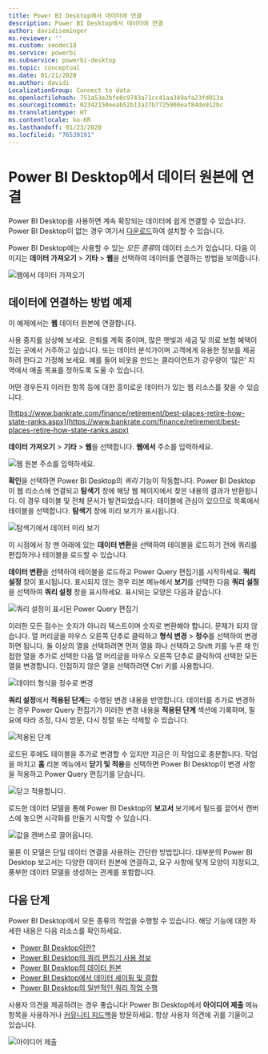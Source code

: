 ```yaml
---
title: Power BI Desktop에서 데이터에 연결
description: Power BI Desktop에서 데이터에 연결
author: davidiseminger
ms.reviewer: ''
ms.custom: seodec18
ms.service: powerbi
ms.subservice: powerbi-desktop
ms.topic: conceptual
ms.date: 01/21/2020
ms.author: davidi
LocalizationGroup: Connect to data
ms.openlocfilehash: 751a53e2bfe0c9743a71cc41aa349afa23fd013a
ms.sourcegitcommit: 02342150eeab52b13a37b7725900eaf84de912bc
ms.translationtype: HT
ms.contentlocale: ko-KR
ms.lasthandoff: 01/23/2020
ms.locfileid: "76539191"
---
```

# <a name="connect-to-data-sources-in-power-bi-desktop"></a>Power BI Desktop에서 데이터 원본에 연결

Power BI Desktop을 사용하면 계속 확장되는 데이터에 쉽게 연결할 수 있습니다. Power BI Desktop이 없는 경우 여기서 [다운로드](https://go.microsoft.com/fwlink/?LinkID=521662)하여 설치할 수 있습니다.

Power BI Desktop에는 사용할 수 있는 *모든 종류*의 데이터 소스가 있습니다. 다음 이미지는 **데이터 가져오기** > **기타** > **웹**을 선택하여 데이터를 연결하는 방법을 보여줍니다.

![웹에서 데이터 가져오기](media/desktop-connect-to-data/get-data-from-the-web.png)

## <a name="example-of-connecting-to-data"></a>데이터에 연결하는 방법 예제

이 예제에서는 **웹** 데이터 원본에 연결합니다.

사용 중지를 상상해 보세요. 은퇴를 계획 중이며, 많은 햇빛과 세금 및 의료 보험 혜택이 있는 곳에서 거주하고 싶습니다. 또는 데이터 분석가이며 고객에게 유용한 정보를 제공하려 한다고 가정해 보세요. 예를 들어 비옷을 만드는 클라이언트가 강우량이 ‘많은’ 지역에서 매출 목표를 정하도록 도울 수 있습니다.

어떤 경우든지 이러한 항목 등에 대한 흥미로운 데이터가 있는 웹 리소스를 찾을 수 있습니다.

[https://www.bankrate.com/finance/retirement/best-places-retire-how-state-ranks.aspx](https://www.bankrate.com/finance/retirement/best-places-retire-how-state-ranks.aspx)

**데이터 가져오기** > **기타** > **웹**을 선택합니다. **웹에서** 주소를 입력하세요.

![웹 원본 주소를 입력하세요.](media/desktop-connect-to-data/connecttodata_3.png)

**확인**을 선택하면 Power BI Desktop의 *쿼리* 기능이 작동합니다. Power BI Desktop이 웹 리소스에 연결되고 **탐색기** 창에 해당 웹 페이지에서 찾은 내용의 결과가 반환됩니다. 이 경우 테이블 및 전체 문서가 발견되었습니다. 테이블에 관심이 있으므로 목록에서 테이블을 선택합니다. **탐색기** 창에 미리 보기가 표시됩니다.

![탐색기에서 데이터 미리 보기](media/desktop-connect-to-data/datasources_fromnavigatordialog.png)

이 시점에서 창 맨 아래에 있는 **데이터 변환**을 선택하여 테이블을 로드하기 전에 쿼리를 편집하거나 테이블을 로드할 수 있습니다.

**데이터 변환**을 선택하여 테이블을 로드하고 Power Query 편집기를 시작하세요. **쿼리 설정** 창이 표시됩니다. 표시되지 않는 경우 리본 메뉴에서 **보기**를 선택한 다음 **쿼리 설정**을 선택하여 **쿼리 설정** 창을 표시하세요. 표시되는 모양은 다음과 같습니다.

![쿼리 설정이 표시된 Power Query 편집기](media/desktop-connect-to-data/designer_gsg_editquery.png)

이러한 모든 점수는 숫자가 아니라 텍스트이며 숫자로 변환해야 합니다. 문제가 되지 않습니다. 열 머리글을 마우스 오른쪽 단추로 클릭하고 **형식 변경** > **정수**를 선택하여 변경하면 됩니다. 둘 이상의 열을 선택하려면 먼저 열을 하나 선택하고 Shift 키를 누른 채 인접한 열을 추가로 선택한 다음 열 머리글을 마우스 오른쪽 단추로 클릭하여 선택한 모든 열을 변경합니다. 인접하지 않은 열을 선택하려면 Ctrl 키를 사용합니다.

![데이터 형식을 정수로 변경](media/desktop-connect-to-data/designer_gsg_changedatatype.png)

**쿼리 설정**에서 **적용된 단계**는 수행된 변경 내용을 반영합니다. 데이터를 추가로 변경하는 경우 Power Query 편집기가 이러한 변경 내용을 **적용된 단계** 섹션에 기록하며, 필요에 따라 조정, 다시 방문, 다시 정렬 또는 삭제할 수 있습니다.

![적용된 단계](media/desktop-connect-to-data/designer_gsg_appliedsteps_changedtype.png)

로드된 후에도 테이블을 추가로 변경할 수 있지만 지금은 이 작업으로 충분합니다. 작업을 마치고 **홈** 리본 메뉴에서 **닫기 및 적용**을 선택하면 Power BI Desktop이 변경 사항을 적용하고 Power Query 편집기를 닫습니다.

![닫고 적용합니다.](media/desktop-connect-to-data/connecttodata_closenload.png)

로드한 데이터 모델을 통해 Power BI Desktop의 **보고서** 보기에서 필드를 끌어서 캔버스에 놓으면 시각화를 만들기 시작할 수 있습니다.

![값을 캔버스로 끌어옵니다.](media/desktop-connect-to-data/connecttodata_dragontoreportview.png)

물론 이 모델은 단일 데이터 연결을 사용하는 간단한 방법입니다. 대부분의 Power BI Desktop 보고서는 다양한 데이터 원본에 연결하고, 요구 사항에 맞게 모양이 지정되고, 풍부한 데이터 모델을 생성하는 관계를 포함합니다.

## <a name="next-steps"></a>다음 단계
Power BI Desktop에서 모든 종류의 작업을 수행할 수 있습니다. 해당 기능에 대한 자세한 내용은 다음 리소스를 확인하세요.

* [Power BI Desktop이란?](desktop-what-is-desktop.md)
* [Power BI Desktop의 쿼리 편집기 사용 정보](desktop-query-overview.md)
* [Power BI Desktop의 데이터 원본](desktop-data-sources.md)
* [Power BI Desktop에서 데이터 셰이핑 및 결합](desktop-shape-and-combine-data.md)
* [Power BI Desktop의 일반적인 쿼리 작업 수행](desktop-common-query-tasks.md)   

사용자 의견을 제공하려는 경우 좋습니다! Power BI Desktop에서 **아이디어 제출** 메뉴 항목을 사용하거나 [커뮤니티 피드백](https://community.powerbi.com/t5/Community-Feedback/bd-p/community-feedback)을 방문하세요. 항상 사용자 의견에 귀를 기울이고 있습니다.

![아이디어 제출](media/desktop-connect-to-data/sendfeedback.png)

